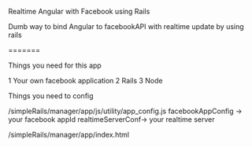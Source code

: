 Realtime Angular with Facebook using Rails

Dumb way to bind Angular to facebookAPI with realtime update by using rails

=======

Things you need for this app

1 Your own facebook application
2 Rails
3 Node

Things you need to config

/simpleRails/manager/app/js/utility/app_config.js
facebookAppConfig -> your facebook appId
realtimeServerConf-> your realtime server

/simpleRails/manager/app/index.html
<script src="yourRealtimeSite/socket.io/socket.io.js"></script>


